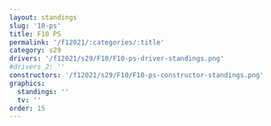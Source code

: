 ```yaml
---
layout: standings
slug: '10-ps'
title: F10 PS
permalink: '/f12021/:categories/:title'
category: s29
drivers: '/f12021/s29/F10/F10-ps-driver-standings.png'
#drivers_2: ''
constructors: '/f12021/s29/F10/F10-ps-constructor-standings.png'
graphics:
  standings: ''
  tv: ''
order: 15
---
```


